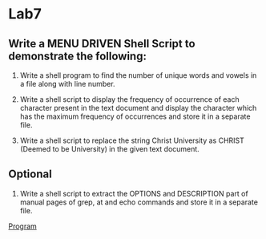 # Lab7

## Write a MENU DRIVEN Shell Script to demonstrate the following:
1. Write a shell program to find the number of unique words and vowels in a file along with line number. 

2. Write a shell script to display the frequency of occurrence of each character present in the text document and display the character which has the maximum frequency of occurrences and store it in a separate file.

3. Write a shell script to replace the string Christ University as CHRIST (Deemed to be University) in the given text document.

## Optional
1. Write a shell script to extract the OPTIONS and DESCRIPTION part of manual pages of grep, at and echo commands and store it in a separate file.

[Program](program.sh)
